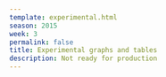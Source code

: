 ```yaml
---
template: experimental.html
season: 2015
week: 3
permalink: false
title: Experimental graphs and tables
description: Not ready for production
---
```


